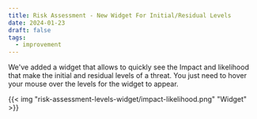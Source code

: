 ```yaml
---
title: Risk Assessment - New Widget For Initial/Residual Levels
date: 2024-01-23
draft: false
tags:
  - improvement
---
```


We've added a widget that allows to quickly see the Impact and likelihood that make the initial and residual levels of a threat. You just need to hover your mouse over the levels for the widget to appear.

{{< img "risk-assessment-levels-widget/impact-likelihood.png" "Widget" >}}
